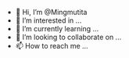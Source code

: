 - 👋 Hi, I’m @Mingmutita
- 👀 I’m interested in ...
- 🌱 I’m currently learning ...
- 💞️ I’m looking to collaborate on ...
- 📫 How to reach me ...

<!---
Mingmutita/Mingmutita is a ✨ special ✨ repository because its `README.md` (this file) appears on your GitHub profile.
You can click the Preview link to take a look at your changes.
--->
